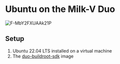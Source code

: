 # Ubuntu on the Milk-V Duo
![F-MbY2FXUAAk21P](https://github.com/bassusteur/milkv-duo-ubuntu/assets/42449683/3dcdbd84-12a6-4c86-969c-92a2e9e92496)

## Setup 
1. Ubuntu 22.04 LTS installed on a virtual machine
2. The [duo-buildroot-sdk](https://github.com/milkv-duo/duo-buildroot-sdk/releases/tag/Duo-V1.0.5) image

## 
